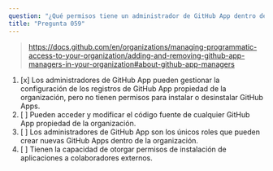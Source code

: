```yaml
---
question: "¿Qué permisos tiene un administrador de GitHub App dentro de una organización?"
title: "Pregunta 059"
---
```


> https://docs.github.com/en/organizations/managing-programmatic-access-to-your-organization/adding-and-removing-github-app-managers-in-your-organization#about-github-app-managers
1. [x] Los administradores de GitHub App pueden gestionar la configuración de los registros de GitHub App propiedad de la organización, pero no tienen permisos para instalar o desinstalar GitHub Apps.
1. [ ] Pueden acceder y modificar el código fuente de cualquier GitHub App propiedad de la organización.
1. [ ] Los administradores de GitHub App son los únicos roles que pueden crear nuevas GitHub Apps dentro de la organización.
1. [ ] Tienen la capacidad de otorgar permisos de instalación de aplicaciones a colaboradores externos.

